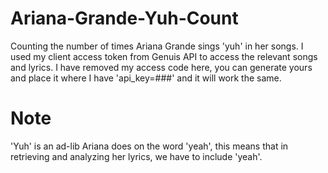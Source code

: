 # Ariana-Grande-Yuh-Count
Counting the number of times Ariana Grande sings 'yuh' in her songs.
I used my client access token from Genuis API to access the relevant songs and lyrics. I have removed my access code here, you can generate yours and place it where I have 'api_key=###' and it will work the same.
# Note
'Yuh' is an ad-lib Ariana does on the word 'yeah', this means that in retrieving and analyzing her lyrics, we have to include 'yeah'. 
